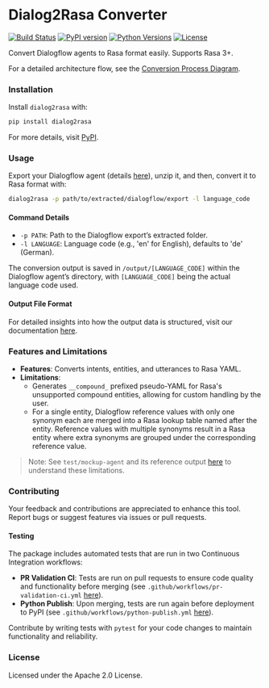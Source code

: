 # Dialog2Rasa Converter

[![Build Status](https://github.com/murilobellatini/dialog2rasa/actions/workflows/python-publish.yml/badge.svg)](https://github.com/murilobellatini/dialog2rasa/actions)
[![PyPI version](https://badge.fury.io/py/dialog2rasa.svg)](https://pypi.org/project/dialog2rasa/)
[![Python Versions](https://img.shields.io/pypi/pyversions/dialog2rasa.svg)](https://pypi.org/project/dialog2rasa/)
[![License](https://img.shields.io/pypi/l/dialog2rasa.svg)](https://github.com/murilobellatini/dialog2rasa/blob/main/LICENSE)

Convert Dialogflow agents to Rasa format easily. Supports Rasa 3+.

For a detailed architecture flow, see the [Conversion Process Diagram](https://github.com/murilobellatini/dialog2rasa/blob/main/docs/conversion-process-diagram.md).

### Installation

Install `dialog2rasa` with:

```bash
pip install dialog2rasa
```

For more details, visit [PyPI](https://pypi.org/project/dialog2rasa/).

### Usage

Export your Dialogflow agent (details [here](https://cloud.google.com/dialogflow/es/docs/agents-settings#export)), unzip it, and then, convert it to Rasa format with:

```sh
dialog2rasa -p path/to/extracted/dialogflow/export -l language_code
```

#### Command Details

- `-p PATH`: Path to the Dialogflow export’s extracted folder.
- `-l LANGUAGE`: Language code (e.g., 'en' for English), defaults to 'de' (German).

The conversion output is saved in `/output/[LANGUAGE_CODE]` within the Dialogflow agent’s directory, with `[LANGUAGE_CODE]` being the actual language code used.

#### Output File Format

For detailed insights into how the output data is structured, visit our documentation [here](https://github.com/murilobellatini/dialog2rasa/blob/main/docs/file-generation-process.md).

### Features and Limitations

- **Features**: Converts intents, entities, and utterances to Rasa YAML.
- **Limitations**:
  - Generates `__compound_` prefixed pseudo-YAML for Rasa's unsupported compound entities, allowing for custom handling by the user.
  - For a single entity, Dialogflow reference values with only one synonym each are merged into a Rasa lookup table named after the entity. Reference values with multiple synonyms result in a Rasa entity where extra synonyms are grouped under the corresponding reference value.

> Note: See `test/mockup-agent` and its reference output [here](https://github.com/murilobellatini/dialog2rasa/blob/main/tests/mockup-agent) to understand these limitations.

### Contributing

Your feedback and contributions are appreciated to enhance this tool. Report bugs or suggest features via issues or pull requests.

#### Testing

The package includes automated tests that are run in two Continuous Integration workflows:

- **PR Validation CI**: Tests are run on pull requests to ensure code quality and functionality before merging (see `.github/workflows/pr-validation-ci.yml` [here](https://github.com/murilobellatini/dialog2rasa/blob/main/.github/workflows/pr-validation-ci.yml)).
- **Python Publish**: Upon merging, tests are run again before deployment to PyPI (see `.github/workflows/python-publish.yml` [here](https://github.com/murilobellatini/dialog2rasa/blob/main/.github/workflows/python-publish.yml)).

Contribute by writing tests with `pytest` for your code changes to maintain functionality and reliability.

### License

Licensed under the Apache 2.0 License.
